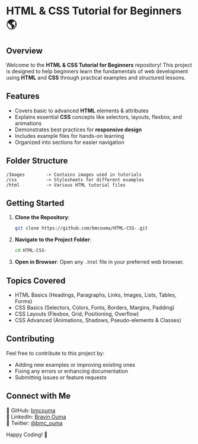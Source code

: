 # HTML & CSS Tutorial for Beginners 🌎

## Overview
Welcome to the **HTML & CSS Tutorial for Beginners** repository! This project is designed to help beginners learn the fundamentals of web development using **HTML** and **CSS** through practical examples and structured lessons.

## Features
- Covers basic to advanced **HTML** elements & attributes
- Explains essential **CSS** concepts like selectors, layouts, flexbox, and animations
- Demonstrates best practices for **responsive design**
- Includes example files for hands-on learning
- Organized into sections for easier navigation

## Folder Structure
```
/Images        -> Contains images used in tutorials
/css           -> Stylesheets for different examples
/html          -> Various HTML tutorial files
```

## Getting Started
1. **Clone the Repository**:
   ```sh
   git clone https://github.com/bmcouma/HTML-CSS-.git
   ```
2. **Navigate to the Project Folder**:
   ```sh
   cd HTML-CSS-
   ```
3. **Open in Browser**:
   Open any `.html` file in your preferred web browser.

## Topics Covered
- HTML Basics (Headings, Paragraphs, Links, Images, Lists, Tables, Forms)
- CSS Basics (Selectors, Colors, Fonts, Borders, Margins, Padding)
- CSS Layouts (Flexbox, Grid, Positioning, Overflow)
- CSS Advanced (Animations, Shadows, Pseudo-elements & Classes)

## Contributing
Feel free to contribute to this project by:
- Adding new examples or improving existing ones
- Fixing any errors or enhancing documentation
- Submitting issues or feature requests

## Connect with Me
📌 GitHub: [bmcouma](https://github.com/bmcouma)  
📌 LinkedIn: [Bravin Ouma](https://www.linkedin.com/in/bravin-ouma/)  
📌 Twitter: [@bmc_ouma](https://x.com/bmc_ouma)  

Happy Coding! 🚀
